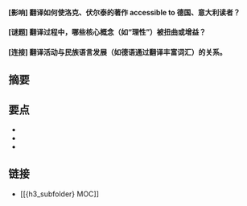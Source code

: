 #### [影响] 翻译如何使洛克、伏尔泰的著作 accessible to 德国、意大利读者？


#### [谜题] 翻译过程中，哪些核心概念（如“理性”）被扭曲或增益？


#### [连接] 翻译活动与民族语言发展（如德语通过翻译丰富词汇）的关系。


## 摘要


## 要点

- 
- 
- 

## 链接

- [[{h3_subfolder} MOC]]
